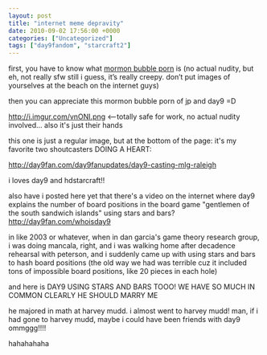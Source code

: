 ```yaml
---
layout: post
title: "internet meme depravity"
date: 2010-09-02 17:56:00 +0000
categories: ["Uncategorized"]
tags: ["day9fandom", "starcraft2"]
---
```


first, you have to know what [mormon bubble porn](http://slog.thestranger.com/slog/archives/2010/09/02/meet-the-bubbleator) is (no actual nudity, but eh, not really sfw still i guess, it’s really creepy. don’t put images of yourselves at the beach on the internet guys)

then you can appreciate this mormon bubble porn of jp and day9 =D

http://i.imgur.com/vnONI.png <–totally safe for work, no actual nudity involved… also it's just their hands

this one is just a regular image, but at the bottom of the page: it's my favorite two shoutcasters DOING A HEART:

http://day9fan.com/day9fanupdates/day9-casting-mlg-raleigh

i loves day9 and hdstarcraft!!

also have i posted here yet that there's a video on the internet where day9 explains the number of board positions in the board game "gentlemen of the south sandwich islands" using stars and bars? http://day9fan.com/whoisday9

in like 2003 or whatever, when in dan garcia's game theory research group, i was doing mancala, right, and i was walking home after decadence rehearsal with peterson, and i suddenly came up with using stars and bars to hash board positions (the old way we had was terrible cuz it included tons of impossible board positions, like 20 pieces in each hole)

and here is DAY9 USING STARS AND BARS TOOO! WE HAVE SO MUCH IN COMMON CLEARLY HE SHOULD MARRY ME

he majored in math at harvey mudd. i almost went to harvey mudd! man, if i had gone to harvey mudd, maybe i could have been friends with day9 ommggg!!!!

hahahahaha